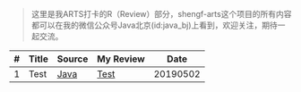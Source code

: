 > 这里是我ARTS打卡的R（Review）部分，shengf-arts这个项目的所有内容都可以在我的微信公众号Java北京(id:java_bj)上看到，欢迎关注，期待一起交流。

| # | Title | Source | My Review | Date |
| --- | ----- | ------ | --------- | ---- |
| 1 | Test | [Java](https://www.baidu.com) | [Test](./review/test/test.md) | 20190502 |
